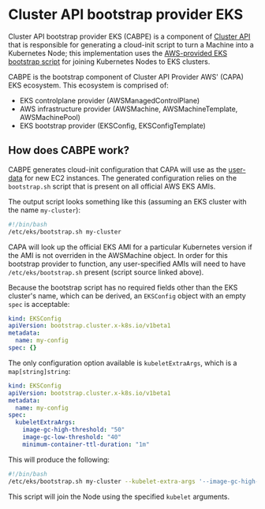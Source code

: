 # Cluster API bootstrap provider EKS

Cluster API bootstrap provider EKS (CABPE) is a component of [Cluster API](https://github.com/kubernetes-sigs/cluster-api/blob/master/README.md) that is responsible for generating a cloud-init script to turn a Machine into a Kubernetes Node; this implementation uses the [AWS-provided EKS bootstrap script](https://github.com/awslabs/amazon-eks-ami/blob/master/files/bootstrap.sh) for joining Kubernetes Nodes to EKS clusters.

CABPE is the bootstrap component of Cluster API Provider AWS' (CAPA) EKS ecosystem. This ecosystem is comprised of:
- EKS controlplane provider (AWSManagedControlPlane)
- AWS infrastructure provider (AWSMachine, AWSMachineTemplate, AWSMachinePool)
- EKS bootstrap provider (EKSConfig, EKSConfigTemplate)

## How does CABPE work?

CABPE generates cloud-init configuration that CAPA will use as the [user-data](https://docs.aws.amazon.com/AWSEC2/latest/UserGuide/user-data.html) for new EC2 instances. The generated configuration relies on the `bootstrap.sh` script that is present on all official AWS EKS AMIs.

The output script looks something like this (assuming an EKS cluster with the name `my-cluster`):

```bash
#!/bin/bash
/etc/eks/bootstrap.sh my-cluster
```

CAPA will look up the official EKS AMI for a particular Kubernetes version if the AMI is not overriden in the AWSMachine object. In order for this bootstrap provider to function, any user-specified AMIs will need to have `/etc/eks/bootstrap.sh` present (script source linked above).

Because the bootstrap script has no required fields other than the EKS cluster's name, which can be derived, an `EKSConfig` object with an empty `spec` is acceptable:

```yaml
kind: EKSConfig
apiVersion: bootstrap.cluster.x-k8s.io/v1beta1
metadata:
  name: my-config
spec: {}
```

The only configuration option available is `kubeletExtraArgs`, which is a `map[string]string`:

```yaml
kind: EKSConfig
apiVersion: bootstrap.cluster.x-k8s.io/v1beta1
metadata:
  name: my-config
spec:
  kubeletExtraArgs:
    image-gc-high-threshold: "50"
    image-gc-low-threshold: "40"
    minimum-container-ttl-duration: "1m"
```

This will produce the following:

```bash
#!/bin/bash
/etc/eks/bootstrap.sh my-cluster --kubelet-extra-args '--image-gc-high-threshold=50 --image-gc-low-threshold=45 --minimum-container-ttl-duration=1m'
```

This script will join the Node using the specified `kubelet` arguments.
